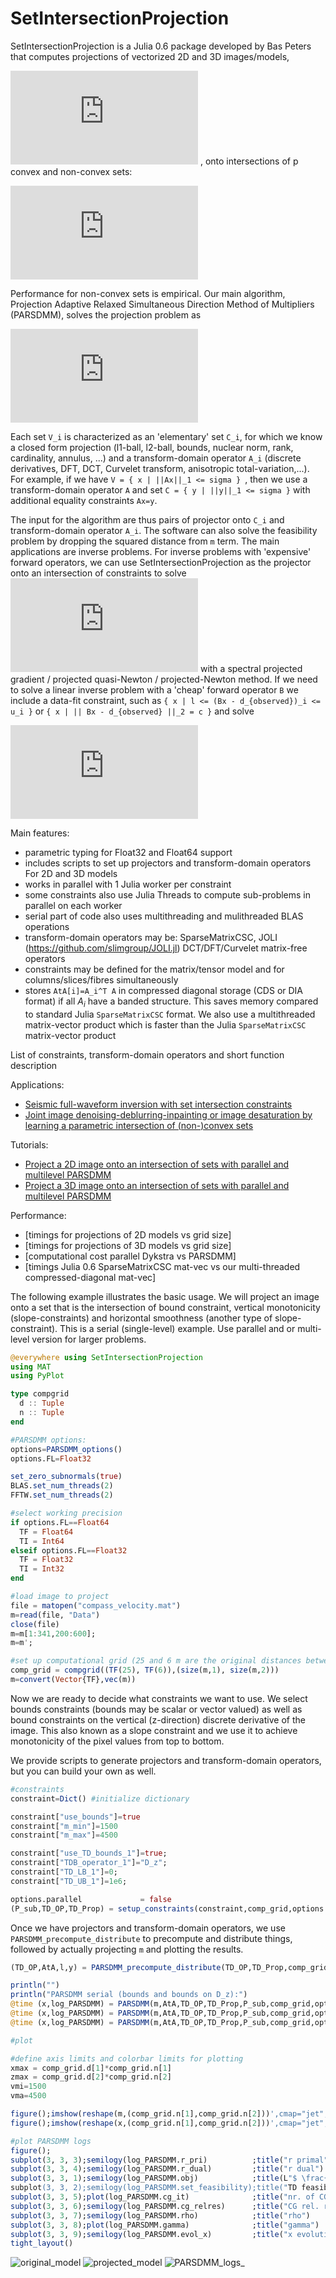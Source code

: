 # SetIntersectionProjection
SetIntersectionProjection is a Julia 0.6 package developed by Bas Peters that computes projections of vectorized 2D and 3D images/models,
<!-- #$$\mathcal{P}_{\mathcal{V}} (\mathbf{m}) \in \arg\min_{\mathbf{x}} \frac{1}{2} \| \mathbf{x} - \mathbf{m} \|_2^2 \quad \text{subject to} \quad \mathbf{m} \in\bigcap_{i=1}^p \mathcal{V}_i,$$ -->

![equation](http://latex.codecogs.com/gif.latex?%5Cinline%20%24%5Cmathbf%7Bm%7D%20%5Cin%20%5Cmathbb%7BR%7D%5EN%24) , onto intersections of p convex and non-convex sets:

![equation](http://latex.codecogs.com/gif.latex?%24%24%20%5Cmathcal%7BP%7D_%7B%5Cmathcal%7BV%7D%7D%20%28%5Cmathbf%7Bm%7D%29%20%5Cin%20%5Carg%5Cmin_%7B%5Cmathbf%7Bx%7D%7D%20%5Cfrac%7B1%7D%7B2%7D%20%5C%7C%20%5Cmathbf%7Bx%7D%20-%20%5Cmathbf%7Bm%7D%20%5C%7C_2%5E2%20%5Cquad%20%5Ctext%7Bsubject%20to%7D%20%5Cquad%20%5Cmathbf%7Bm%7D%20%5Cin%20%5Cbigcap_%7Bi%3D1%7D%5Ep%20%5Cmathcal%7BV%7D_i%2C%20%24%24)

Performance for non-convex sets is empirical. Our main algorithm, Projection Adaptive Relaxed Simultaneous Direction Method of Multipliers (PARSDMM), solves the projection problem as
<!-- $$
\min_{\mathbf{x}} \frac{1}{2} \| \mathbf{x} - \mathbf{m} \|_2^2 + \sum_{i=1}^{p-1} \iota_{\mathcal{C}_i}(A_i \mathbf{x}).
$$-->

![equation](http://latex.codecogs.com/gif.latex?%24%24%20%5Cmin_%7B%5Cmathbf%7Bx%7D%7D%20%5Cfrac%7B1%7D%7B2%7D%20%5C%7C%20%5Cmathbf%7Bx%7D%20-%20%5Cmathbf%7Bm%7D%20%5C%7C_2%5E2%20&plus;%20%5Csum_%7Bi%3D1%7D%5E%7Bp%7D%20%5Ciota_%7B%5Cmathcal%7BC%7D_i%7D%28A_i%20%5Cmathbf%7Bx%7D%29.%20%24%24)

Each set `V_i` is characterized as an 'elementary' set `C_i`, for which we know a closed form projection (l1-ball, l2-ball, bounds, nuclear norm, rank, cardinality, annulus, ...) and a transform-domain operator `A_i` (discrete derivatives, DFT, DCT, Curvelet transform, anisotropic total-variation,...). For example, if we have `V = { x | ||Ax||_1 <= sigma } `, then we use a transform-domain operator `A` and set `C = { y | ||y||_1 <= sigma }` with additional equality constraints `Ax=y`.

The input for the algorithm are thus pairs of projector onto `C_i` and transform-domain operator `A_i`. The software can also solve the feasibility problem by dropping the squared distance from `m` term. The main applications are inverse problems. For inverse problems with 'expensive' forward operators, we can use SetIntersectionProjection as the projector onto an intersection of constraints to solve <!--$\min_{\mathbf{m}} f(\mathbf{m})  \:\: \text{subject to} \:\: \mathbf{m} \in \bigcap_{i=1}^p \mathcal{V}_i$-->![equation](http://latex.codecogs.com/gif.latex?%5Cinline%20%5Cmin_%7B%5Cmathbf%7Bm%7D%7D%20f%28%5Cmathbf%7Bm%7D%29%20%5C%3A%5C%3A%20%5Ctext%7Bsubject%20to%7D%20%5C%3A%5C%3A%20%5Cmathbf%7Bm%7D%20%5Cin%20%5Cbigcap_%7Bi%3D1%7D%5Ep%20%5Cmathcal%7BV%7D_i) with a spectral projected gradient / projected quasi-Newton / projected-Newton method. If we need to solve a linear inverse problem with a 'cheap' forward operator `B` we include a data-fit constraint, such as `{ x | l <= (Bx - d_{observed})_i <= u_i }` or `{ x | || Bx - d_{observed} ||_2 = c }` and solve
<!-- 
$$
\min_{\bx,\by_i} \frac{1}{2}\| \bx - \bm \|_2^2 + \sum_{i=1}^{p-1} \iota_{\mathcal{C}_i}(\by_i) + \iota_{\mathcal{C}_p^\text{data}}(\by_p)\quad \text{s.t.} \quad \begin{cases}
A_i \bx = \by_i \\ B\bx=\by_p
\end{cases},
$$
-->

![equation](http://latex.codecogs.com/gif.latex?%5Cmin_%7B%5Cmathbf%7Bx%7D%2C%5Cmathbf%7By%7D_i%7D%20%5Cfrac%7B1%7D%7B2%7D%20%5C%7C%20%5Cmathbf%7Bx%7D%20-%20%5Cmathbf%7Bm%7D%20%5C%7C_2%5E2%20&plus;%20%5Csum_%7Bi%3D1%7D%5E%7Bp-1%7D%20%5Ciota_%7B%5Cmathcal%7BC%7D_i%7D%28%5Cmathbf%7By%7D_i%29%20&plus;%20%5Ciota_%7B%5Cmathcal%7BC%7D_p%5E%5Ctext%7Bdata%7D%7D%28%5Cmathbf%7By%7D_p%29%5Cquad%20%5Ctext%7Bs.t.%7D%20%5Cquad%20%5Cbegin%7Bcases%7D%20A_i%20%5Cmathbf%7Bx%7D%20%3D%20%5Cmathbf%7By%7D_i%20%5C%5C%20B%20%5Cmathbf%7Bx%7D%3D%5Cmathbf%7By%7D_p%20%5Cend%7Bcases%7D)

Main features:

- parametric typing for Float32 and Float64 support
- includes scripts to set up projectors and transform-domain operators For 2D and 3D models
- works in parallel with $1$ Julia worker per constraint
- some constraints also use Julia Threads to compute sub-problems in parallel on each worker
- serial part of code also uses multithreading and mulithreaded BLAS operations
- transform-domain operators may be: SparseMatrixCSC, JOLI (https://github.com/slimgroup/JOLI.jl) DCT/DFT/Curvelet matrix-free operators
- constraints may be defined for the matrix/tensor model and for columns/slices/fibres simultaneously
- stores `AtA[i]=A_i^T A` in compressed diagonal storage (CDS or DIA format) if all $A_i$ have a banded structure. This saves memory compared to standard Julia `SparseMatrixCSC` format. We also use a multithreaded matrix-vector product which is faster than the Julia `SparseMatrixCSC` matrix-vector product

List of constraints, transform-domain operators and short function description

Applications:

 - [Seismic full-waveform inversion with set intersection constraints](docs/README_freq_FWI_ex.md)
 - [Joint image denoising-deblurring-inpainting or image desaturation by learning a parametric intersection of (non-)convex sets](docs/README_image_proc_constraint_learning.md)

Tutorials:

 - [Project a 2D image onto an intersection of sets with parallel and multilevel PARSDMM](examples/projection_intersection_2D.jl)
 - [Project a 3D image onto an intersection of sets with parallel and multilevel PARSDMM](examples/projection_intersection_3D.jl)
  
Performance:

 - [timings for projections of 2D models vs grid size]
 - [timings for projections of 3D models vs grid size]
 - [computational cost parallel Dykstra vs PARSDMM]
 - [timings Julia 0.6 SparseMatrixCSC mat-vec vs our multi-threaded compressed-diagonal mat-vec]
 
The following example illustrates the basic usage. We will project an image onto a set that is the intersection of bound constraint, vertical monotonicity (slope-constraints) and horizontal smoothness (another type of slope-constraint). This is a serial (single-level) example. Use parallel and or multi-level version for larger problems. 

```julia
@everywhere using SetIntersectionProjection
using MAT
using PyPlot

type compgrid
  d :: Tuple
  n :: Tuple
end

#PARSDMM options:
options=PARSDMM_options()
options.FL=Float32

set_zero_subnormals(true)
BLAS.set_num_threads(2)
FFTW.set_num_threads(2)

#select working precision
if options.FL==Float64
  TF = Float64
  TI = Int64
elseif options.FL==Float32
  TF = Float32
  TI = Int32
end

#load image to project
file = matopen("compass_velocity.mat")
m=read(file, "Data")
close(file)
m=m[1:341,200:600];
m=m';

#set up computational grid (25 and 6 m are the original distances between grid points)
comp_grid = compgrid((TF(25), TF(6)),(size(m,1), size(m,2)))
m=convert(Vector{TF},vec(m))
```

Now we are ready to decide what constraints we want to use. We select bounds constraints (bounds may be scalar or vector valued) as well as bound constraints on the vertical (z-direction) discrete derivative of the image. This also known as a slope constraint and we use it to achieve monotonicity of the pixel values from top to bottom.

We provide scripts to generate projectors and transform-domain operators, but you can build your own as well.

```julia
#constraints
constraint=Dict() #initialize dictionary

constraint["use_bounds"]=true
constraint["m_min"]=1500
constraint["m_max"]=4500

constraint["use_TD_bounds_1"]=true;
constraint["TDB_operator_1"]="D_z";
constraint["TD_LB_1"]=0;
constraint["TD_UB_1"]=1e6;

options.parallel             = false
(P_sub,TD_OP,TD_Prop) = setup_constraints(constraint,comp_grid,options.FL)
```

Once we have projectors and transform-domain operators, we use `PARSDMM_precompute_distribute` to precompute and distribute things, followed by actually projecting `m` and plotting the results.

```julia
(TD_OP,AtA,l,y) = PARSDMM_precompute_distribute(TD_OP,TD_Prop,comp_grid,options)

println("")
println("PARSDMM serial (bounds and bounds on D_z):")
@time (x,log_PARSDMM) = PARSDMM(m,AtA,TD_OP,TD_Prop,P_sub,comp_grid,options);
@time (x,log_PARSDMM) = PARSDMM(m,AtA,TD_OP,TD_Prop,P_sub,comp_grid,options);
@time (x,log_PARSDMM) = PARSDMM(m,AtA,TD_OP,TD_Prop,P_sub,comp_grid,options);

#plot

#define axis limits and colorbar limits for plotting
xmax = comp_grid.d[1]*comp_grid.n[1]
zmax = comp_grid.d[2]*comp_grid.n[2]
vmi=1500
vma=4500

figure();imshow(reshape(m,(comp_grid.n[1],comp_grid.n[2]))',cmap="jet",vmin=vmi,vmax=vma,extent=[0,  xmax, zmax, 0]); title("model to project")
figure();imshow(reshape(x,(comp_grid.n[1],comp_grid.n[2]))',cmap="jet",vmin=vmi,vmax=vma,extent=[0,  xmax, zmax, 0]); title("Projection (bounds and bounds on D_z)")

#plot PARSDMM logs
figure();
subplot(3, 3, 3);semilogy(log_PARSDMM.r_pri)          ;title("r primal")
subplot(3, 3, 4);semilogy(log_PARSDMM.r_dual)         ;title("r dual")
subplot(3, 3, 1);semilogy(log_PARSDMM.obj)            ;title(L"$ \frac{1}{2} || \mathbf{m}-\mathbf{x} ||_2^2 $")
subplot(3, 3, 2);semilogy(log_PARSDMM.set_feasibility);title("TD feasibility violation")
subplot(3, 3, 5);plot(log_PARSDMM.cg_it)              ;title("nr. of CG iterations")
subplot(3, 3, 6);semilogy(log_PARSDMM.cg_relres)      ;title("CG rel. res.")
subplot(3, 3, 7);semilogy(log_PARSDMM.rho)            ;title("rho")
subplot(3, 3, 8);plot(log_PARSDMM.gamma)              ;title("gamma")
subplot(3, 3, 9);semilogy(log_PARSDMM.evol_x)         ;title("x evolution")
tight_layout()

```

![original_model](docs/images/original_model.png)
![projected_model](docs/images/projected_model.png)
![PARSDMM_logs_](docs/images/PARSDMM_logs.png)

